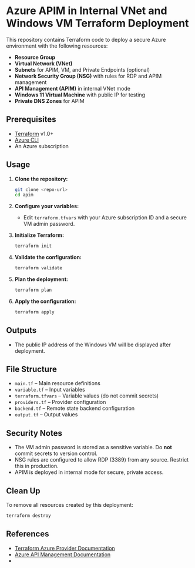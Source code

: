 # Azure APIM in Internal VNet and Windows VM Terraform Deployment

This repository contains Terraform code to deploy a secure Azure environment with the following resources:

- **Resource Group**
- **Virtual Network (VNet)**
- **Subnets** for APIM, VM, and Private Endpoints (optional)
- **Network Security Group (NSG)** with rules for RDP and APIM management
- **API Management (APIM)** in internal VNet mode
- **Windows 11 Virtual Machine** with public IP for testing
- **Private DNS Zones** for APIM

## Prerequisites

- [Terraform](https://www.terraform.io/downloads.html) v1.0+
- [Azure CLI](https://docs.microsoft.com/en-us/cli/azure/install-azure-cli)
- An Azure subscription

## Usage

1. **Clone the repository:**
   ```bash
   git clone <repo-url>
   cd apim
   ```

2. **Configure your variables:**
   - Edit `terraform.tfvars` with your Azure subscription ID and a secure VM admin password.

3. **Initialize Terraform:**
   ```bash
   terraform init
   ```

4. **Validate the configuration:**
   ```bash
   terraform validate
   ```

5. **Plan the deployment:**
   ```bash
   terraform plan
   ```

6. **Apply the configuration:**
   ```bash
   terraform apply
   ```

## Outputs

- The public IP address of the Windows VM will be displayed after deployment.

## File Structure

- `main.tf` – Main resource definitions
- `variable.tf` – Input variables
- `terraform.tfvars` – Variable values (do not commit secrets)
- `providers.tf` – Provider configuration
- `backend.tf` – Remote state backend configuration
- `output.tf` – Output values

## Security Notes

- The VM admin password is stored as a sensitive variable. Do **not** commit secrets to version control.
- NSG rules are configured to allow RDP (3389) from any source. Restrict this in production.
- APIM is deployed in internal mode for secure, private access.

## Clean Up

To remove all resources created by this deployment:

```bash
terraform destroy
```

## References

- [Terraform Azure Provider Documentation](https://registry.terraform.io/providers/hashicorp/azurerm/latest/docs)
- [Azure API Management Documentation](https://docs.microsoft.com/en-us/azure/api-management/)
-